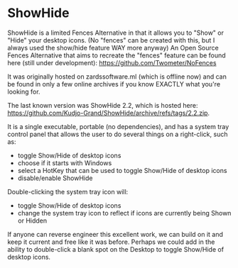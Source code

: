 # ShowHide
ShowHide is a limited Fences Alternative in that it allows you to "Show" or "Hide" your desktop icons. (No "fences" can be created with this, but I always used the show/hide feature WAY more anyway) An Open Source Fences Alternative that aims to recreate the "fences" feature can be found here (still under development): https://github.com/Twometer/NoFences

It was originally hosted on zardssoftware.ml (which is offline now) and can be found in only a few online archives if you know EXACTLY what you're looking for.

The last known version was ShowHide 2.2, which is hosted here: https://github.com/Kudjo-Grand/ShowHide/archive/refs/tags/2.2.zip. 

It is a single executable, portable (no dependencies), and has a system tray control panel that allows the user to do several things on a right-click, such as:
- toggle Show/Hide of desktop icons 
- choose if it starts with Windows
- select a HotKey that can be used to toggle Show/Hide of desktop icons
- disable/enable ShowHide

Double-clicking the system tray icon will:
- toggle Show/Hide of desktop icons 
- change the system tray icon to reflect if icons are currently being Shown or Hidden

If anyone can reverse engineer this excellent work, we can build on it and keep it current and free like it was before. Perhaps we could add in the ability to double-click a blank spot on the Desktop to toggle Show/Hide of desktop icons.

